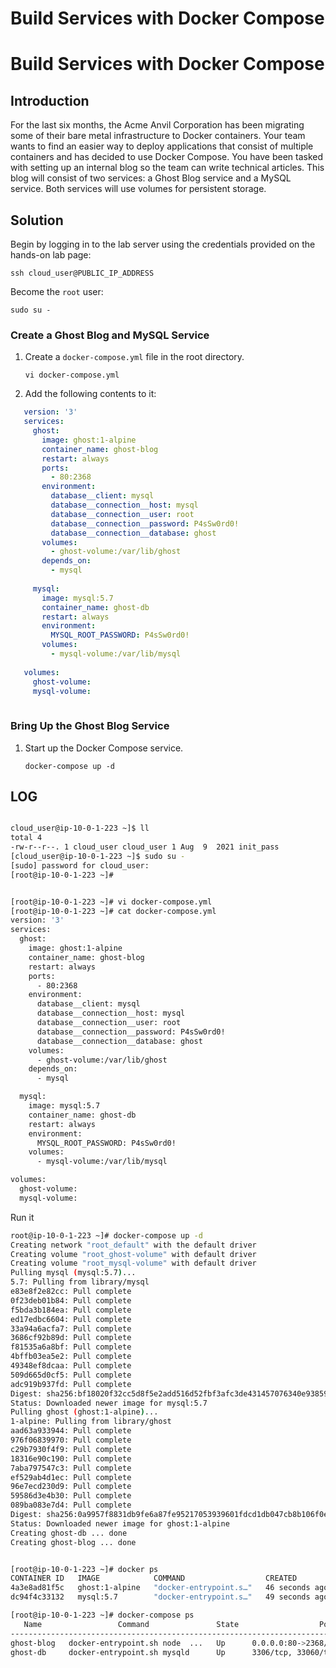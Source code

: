 # Build Services with Docker Compose

# Build Services with Docker Compose

## Introduction

For the last six months, the Acme Anvil Corporation has been migrating some of their bare metal infrastructure to Docker containers. Your team wants to find an easier way to deploy applications that consist of multiple containers and has decided to use Docker Compose. You have been tasked with setting up an internal blog so the team can write technical articles. This blog will consist of two services: a Ghost Blog service and a MySQL service. Both services will use volumes for persistent storage.

## Solution

Begin by logging in to the lab server using the credentials provided on the hands-on lab page:

`ssh cloud_user@PUBLIC_IP_ADDRESS`

Become the `root` user:

`sudo su -`

### Create a Ghost Blog and MySQL Service

1. Create a `docker-compose.yml` file in the root directory.
    
    `vi docker-compose.yml`
    
2. Add the following contents to it:
    
 ```yaml   
    version: '3'
    services:
      ghost:
        image: ghost:1-alpine
        container_name: ghost-blog
        restart: always
        ports:
          - 80:2368
        environment:
          database__client: mysql
          database__connection__host: mysql
          database__connection__user: root
          database__connection__password: P4sSw0rd0!
          database__connection__database: ghost
        volumes:
          - ghost-volume:/var/lib/ghost
        depends_on:
          - mysql
    
      mysql:
        image: mysql:5.7
        container_name: ghost-db
        restart: always
        environment:
          MYSQL_ROOT_PASSWORD: P4sSw0rd0!
        volumes:
          - mysql-volume:/var/lib/mysql
    
    volumes:
      ghost-volume:
      mysql-volume:
    
```


### Bring Up the Ghost Blog Service

1. Start up the Docker Compose service.
    
    `docker-compose up -d`


## LOG

```sh

cloud_user@ip-10-0-1-223 ~]$ ll
total 4
-rw-r--r--. 1 cloud_user cloud_user 1 Aug  9  2021 init_pass
[cloud_user@ip-10-0-1-223 ~]$ sudo su -
[sudo] password for cloud_user:
[root@ip-10-0-1-223 ~]#


[root@ip-10-0-1-223 ~]# vi docker-compose.yml
[root@ip-10-0-1-223 ~]# cat docker-compose.yml
version: '3'
services:
  ghost:
    image: ghost:1-alpine
    container_name: ghost-blog
    restart: always
    ports:
      - 80:2368
    environment:
      database__client: mysql
      database__connection__host: mysql
      database__connection__user: root
      database__connection__password: P4sSw0rd0!
      database__connection__database: ghost
    volumes:
      - ghost-volume:/var/lib/ghost
    depends_on:
      - mysql

  mysql:
    image: mysql:5.7
    container_name: ghost-db
    restart: always
    environment:
      MYSQL_ROOT_PASSWORD: P4sSw0rd0!
    volumes:
      - mysql-volume:/var/lib/mysql

volumes:
  ghost-volume:
  mysql-volume:
```

Run it

```sh
root@ip-10-0-1-223 ~]# docker-compose up -d
Creating network "root_default" with the default driver
Creating volume "root_ghost-volume" with default driver
Creating volume "root_mysql-volume" with default driver
Pulling mysql (mysql:5.7)...
5.7: Pulling from library/mysql
e83e8f2e82cc: Pull complete
0f23deb01b84: Pull complete
f5bda3b184ea: Pull complete
ed17edbc6604: Pull complete
33a94a6acfa7: Pull complete
3686cf92b89d: Pull complete
f81535a6a8bf: Pull complete
4bffb03ea5e2: Pull complete
49348ef8dcaa: Pull complete
509d665d0cf5: Pull complete
adc919b937fd: Pull complete
Digest: sha256:bf18020f32cc5d8f5e2add516d52fbf3afc3de431457076340e938596c528171
Status: Downloaded newer image for mysql:5.7
Pulling ghost (ghost:1-alpine)...
1-alpine: Pulling from library/ghost
aad63a933944: Pull complete
976f06839970: Pull complete
c29b7930f4f9: Pull complete
18316e90c190: Pull complete
7aba797547c3: Pull complete
ef529ab4d1ec: Pull complete
96e7ecd230d9: Pull complete
59586d3e4b30: Pull complete
089ba083e7d4: Pull complete
Digest: sha256:0a9957f8831db9fe6a87fe95217053939601fdcd1db047cb8b106f0ec4b7506b
Status: Downloaded newer image for ghost:1-alpine
Creating ghost-db ... done
Creating ghost-blog ... done


[root@ip-10-0-1-223 ~]# docker ps
CONTAINER ID   IMAGE            COMMAND                  CREATED          STATUS          PORTS                                   NAMES
4a3e8ad81f5c   ghost:1-alpine   "docker-entrypoint.s…"   46 seconds ago   Up 30 seconds   0.0.0.0:80->2368/tcp, :::80->2368/tcp   ghost-blog
dc94f4c33132   mysql:5.7        "docker-entrypoint.s…"   49 seconds ago   Up 45 seconds   3306/tcp, 33060/tcp                     ghost-db

[root@ip-10-0-1-223 ~]# docker-compose ps
   Name                 Command               State                  Ports
------------------------------------------------------------------------------------------
ghost-blog   docker-entrypoint.sh node  ...   Up      0.0.0.0:80->2368/tcp,:::80->2368/tcp
ghost-db     docker-entrypoint.sh mysqld      Up      3306/tcp, 33060/tcp


```